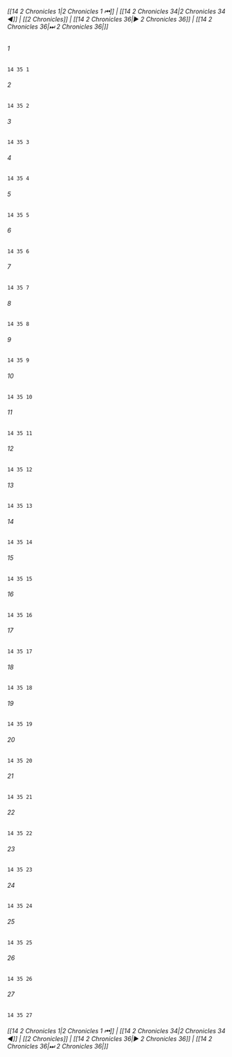 
###### [[14 2 Chronicles 1|2 Chronicles 1 ⏮]] | [[14 2 Chronicles 34|2 Chronicles 34 ◀]] | [[2 Chronicles]] | [[14 2 Chronicles 36|▶ 2 Chronicles 36]] | [[14 2 Chronicles 36|⏭ 2 Chronicles 36|]]

###### 1
``` verse
14 35 1 
```
###### 2
``` verse
14 35 2 
```
###### 3
``` verse
14 35 3 
```
###### 4
``` verse
14 35 4 
```
###### 5
``` verse
14 35 5 
```
###### 6
``` verse
14 35 6 
```
###### 7
``` verse
14 35 7 
```
###### 8
``` verse
14 35 8 
```
###### 9
``` verse
14 35 9 
```
###### 10
``` verse
14 35 10 
```
###### 11
``` verse
14 35 11 
```
###### 12
``` verse
14 35 12 
```
###### 13
``` verse
14 35 13 
```
###### 14
``` verse
14 35 14 
```
###### 15
``` verse
14 35 15 
```
###### 16
``` verse
14 35 16 
```
###### 17
``` verse
14 35 17 
```
###### 18
``` verse
14 35 18 
```
###### 19
``` verse
14 35 19 
```
###### 20
``` verse
14 35 20 
```
###### 21
``` verse
14 35 21 
```
###### 22
``` verse
14 35 22 
```
###### 23
``` verse
14 35 23 
```
###### 24
``` verse
14 35 24 
```
###### 25
``` verse
14 35 25 
```
###### 26
``` verse
14 35 26 
```
###### 27
``` verse
14 35 27 
```

###### [[14 2 Chronicles 1|2 Chronicles 1 ⏮]] | [[14 2 Chronicles 34|2 Chronicles 34 ◀]] | [[2 Chronicles]] | [[14 2 Chronicles 36|▶ 2 Chronicles 36]] | [[14 2 Chronicles 36|⏭ 2 Chronicles 36|]]

